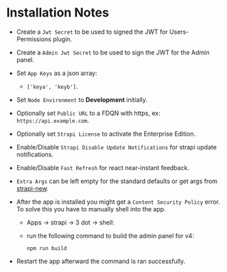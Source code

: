 # Installation Notes

- Create a `Jwt Secret` to be used to signed the JWT for Users-Permissions plugin.
- Create a `Admin Jwt Secret` to be used to sign the JWT for the Admin panel.
- Set `App Keys` as a json array:
  - `['keya', 'keyb']`.
- Set `Node Environment` to **Development** initially.
- Optionally set `Public URL` to a FDQN with https, ex: `https://api.example.com`.
- Optionally set `Strapi License` to activate the Enterprise Edition.
- Enable/Disable `Strapi Disable Update Notifications` for strapi update notifications.
- Enable/Disable `Fast Refresh` for react near-instant feedback.
- `Extra Args` can be left empty for the standard defaults or get args from [strapi-new](https://strapi.io/documentation/developer-docs/latest/developer-resources/cli/CLI.html#strapi-new).
- After the app is installed you might get a `Content Security Policy` error. To solve this you have to manually shell into the app.

  - Apps -> strapi -> 3 dot -> shell:
  - run the following command to build the admin panel for v4:

    ```shell
    npm run build
    ```

- Restart the app afterward the command is ran successfully.
